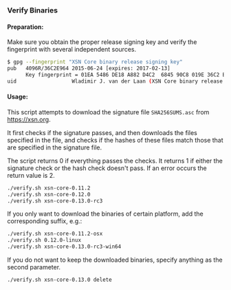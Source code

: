 ### Verify Binaries

#### Preparation:

Make sure you obtain the proper release signing key and verify the fingerprint with several independent sources.

```sh
$ gpg --fingerprint "XSN Core binary release signing key"
pub   4096R/36C2E964 2015-06-24 [expires: 2017-02-13]
      Key fingerprint = 01EA 5486 DE18 A882 D4C2  6845 90C8 019E 36C2 E964
uid                  Wladimir J. van der Laan (XSN Core binary release signing key) <laanwj@gmail.com>
```

#### Usage:

This script attempts to download the signature file `SHA256SUMS.asc` from https://xsn.org.

It first checks if the signature passes, and then downloads the files specified in the file, and checks if the hashes of these files match those that are specified in the signature file.

The script returns 0 if everything passes the checks. It returns 1 if either the signature check or the hash check doesn't pass. If an error occurs the return value is 2.


```sh
./verify.sh xsn-core-0.11.2
./verify.sh xsn-core-0.12.0
./verify.sh xsn-core-0.13.0-rc3
```

If you only want to download the binaries of certain platform, add the corresponding suffix, e.g.:

```sh
./verify.sh xsn-core-0.11.2-osx
./verify.sh 0.12.0-linux
./verify.sh xsn-core-0.13.0-rc3-win64
```

If you do not want to keep the downloaded binaries, specify anything as the second parameter.

```sh
./verify.sh xsn-core-0.13.0 delete
```
